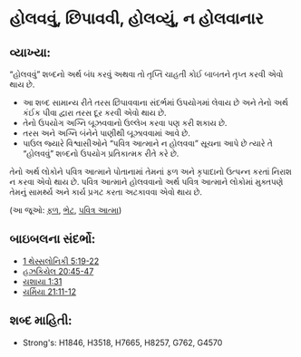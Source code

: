 # હોલવવું, છિપાવવી, હોલવ્યું, ન હોલવાનાર 

## વ્યાખ્યા: 

“હોલવવું” શબ્દનો અર્થ બંધ કરવું અથવા તો તૃપ્તિ ચાહતી કોઈ બાબતને તૃપ્ત કરવી એવો થાય છે.

* આ શબ્દ સામાન્ય રીતે તરસ છિપાવવાના સંદર્ભમાં ઉપયોગમાં લેવાય છે અને તેનો અર્થ કંઈક પીવા દ્વારા તરસ દૂર કરવી એવો થાય છે.
* તેનો ઉપયોગ અગ્નિ બૂઝવવાનો ઉલ્લેખ કરવા પણ કરી શકાય છે.
* તરસ અને અગ્નિ બંનેને પાણીથી બૂઝાવવામાં આવે છે.
* પાઉલ જ્યારે વિશ્વાસીઓને “પવિત્ર આત્માને ન હોલવવા” સૂચના આપે છે ત્યારે તે “હોલવવું” શબ્દનો ઉપયોગ પ્રતિકાત્મક રીતે કરે છે.

તેનો અર્થ લોકોને પવિત્ર આત્માને પોતાનામાં તેમનાં ફળ અને કૃપાદાનો ઉત્પન્ન કરતાં નિરાશ ન કરવા એવો થાય છે.
પવિત્ર આત્માને હોલવવાનો અર્થ પવિત્ર આત્માને લોકોમાં મુક્તપણે તેમનું સામર્થ્ય અને કાર્ય પ્રગટ કરતા અટકાવવા એવો થાય છે.

(આ જૂઓ: [ફળ](../other/fruit.md), [ભેટ](../kt/gift.md), [પવિત્ર આત્મા](../kt/holyspirit.md))

## બાઇબલના સંદર્ભો: 

* [1 થેસ્સલોનિકી 5:19-22](rc://gu/tn/help/1th/05/19)
* [હઝકિયેલ 20:45-47](rc://gu/tn/help/ezk/20/45)
* [યશાયા 1:31](rc://gu/tn/help/isa/01/31)
* [યર્મિયા 21:11-12](rc://gu/tn/help/jer/21/11)

## શબ્દ માહિતી: 

* Strong's: H1846, H3518, H7665, H8257, G762, G4570
